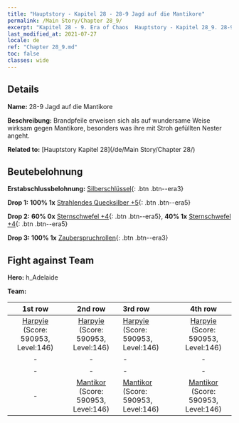 ```yaml
---
title: "Hauptstory - Kapitel 28 - 28-9 Jagd auf die Mantikore"
permalink: /Main Story/Chapter 28_9/
excerpt: "Kapitel 28 - 9. Era of Chaos  Hauptstory - Kapitel 28_9. 28-9 Jagd auf die Mantikore"
last_modified_at: 2021-07-27
locale: de
ref: "Chapter 28_9.md"
toc: false
classes: wide
---
```


## Details

 **Name:** 28-9 Jagd auf die Mantikore

 **Beschreibung:** Brandpfeile erweisen sich als auf wundersame Weise wirksam gegen Mantikore, besonders was ihre mit Stroh gefüllten Nester angeht.

 **Related to:** [Hauptstory Kapitel 28](/de/Main Story/Chapter 28/)

## Beutebelohnung

 **Erstabschlussbelohnung:** [Silberschlüssel](/ItemsDE/con_693/){: .btn .btn--era3}

 **Drop 1:** **100% 1x** [Strahlendes Quecksilber +5](/ItemsDE/mat_98/){: .btn .btn--era5}

 **Drop 2:** **60% 0x** [Sternschwefel +4](/ItemsDE/mat_92/){: .btn .btn--era5}, **40% 1x** [Sternschwefel +4](/ItemsDE/mat_92/){: .btn .btn--era5}

 **Drop 3:** **100% 1x** [Zauberspruchrollen](/ItemsDE/con_694/){: .btn .btn--era3}


## Fight against Team
 **Hero:** h_Adelaide

 **Team:**


  | 1st row | 2nd row | 3rd row | 4th row |
  |:----:|:----:|:----|:----:|
  | [Harpyie](/de/units/Harpy/) (Score: 590953, Level:146)  | [Harpyie](/de/units/Harpy/) (Score: 590953, Level:146)  | [Harpyie](/de/units/Harpy/) (Score: 590953, Level:146)  | [Harpyie](/de/units/Harpy/) (Score: 590953, Level:146)  |
  | - | - | - | - |
  | - | - | - | - |
  | - | [Mantikor](/de/units/Manticore/) (Score: 590953, Level:146)  | [Mantikor](/de/units/Manticore/) (Score: 590953, Level:146)  | [Mantikor](/de/units/Manticore/) (Score: 590953, Level:146)  |


